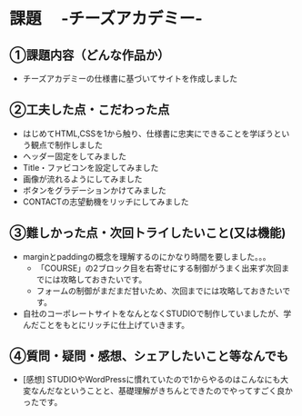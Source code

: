 # 課題　 -チーズアカデミー-

## ①課題内容（どんな作品か）
- チーズアカデミーの仕様書に基づいてサイトを作成しました

## ②工夫した点・こだわった点
- はじめてHTML,CSSを1から触り、仕様書に忠実にできることを学ぼうという観点で制作しました
- ヘッダー固定をしてみました
- Title・ファビコンを設定してみました
- 画像が流れるようにしてみました
- ボタンをグラデーションかけてみました
- CONTACTの志望動機をリッチにしてみました

## ③難しかった点・次回トライしたいこと(又は機能)
- marginとpaddingの概念を理解するのにかなり時間を要しました。。。
  - 「COURSE」の2ブロック目を右寄せにする制御がうまく出来ず次回までには攻略しておきたいです。
  - フォームの制御がまだまだ甘いため、次回までには攻略しておきたいです。
- 自社のコーポレートサイトをなんとなくSTUDIOで制作していましたが、学んだことをもとにリッチに仕上げていきます。

## ④質問・疑問・感想、シェアしたいこと等なんでも
- [感想] STUDIOやWordPressに慣れていたので1からやるのはこんなにも大変なんだなということと、基礎理解がきちんとできたのでやってすごく良かったです。
